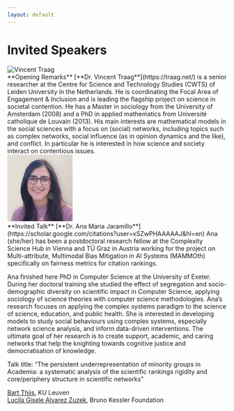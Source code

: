 ```yaml
---
layout: default
---
```


# Invited Speakers


<div class='orgWrapper'>
  <img src="https://www.traag.net/wp/wp-content/uploads/2025/02/original.png" alt="Vincent Traag" width="150" />
<div class='bioWrapper'>
  **Opening Remarks**
[**Dr. Vincent Traag**](https://traag.net/) is a senior researcher at the Centre for Science and Technology Studies (CWTS) of Leiden University in the Netherlands. He is coordinating the Focal Area of Engagement & Inclusion and is leading the flagship project on science in societal contention. He has a Master in sociology from the University of Amsterdam (2008) and a PhD in applied mathematics from Université catholique de Louvain (2013). His main interests are mathematical models in the social sciences with a focus on (social) networks, including topics such as complex networks, social influence (as in opinion dynamics and the like), and conflict. In particular he is interested in how science and society interact on contentious issues.
</div>
</div>

<div class='orgWrapper'>
  <img src="https://github.com/netscisci/netscisci.github.io/blob/main/assets/images/ana_maria_jaramillo.jpeg" alt="Ana Maria Jaramillo" width="150" />
<div class='bioWrapper'>
  **Invited Talk**
[**Dr. Ana Maria Jaramillo**](https://scholar.google.com/citations?user=xSZwPHAAAAAJ&hl=en) Ana (she/her) has been a postdoctoral research fellow at the Complexity Science Hub in Vienna and TÜ Graz in Austria working for the project on Multi-attribute, Multimodal Bias Mitigation in AI Systems (MAMMOth) specifically on fairness metrics for citation rankings. 

Ana finished here PhD in Computer Science at the University of Exeter. During her doctoral training she studied the effect of segregation and socio-demographic diversity on scientific impact in Computer Science, applying sociology of science theories with computer science methodologies. Ana’s research focuses on applying the complex systems paradigm to the science of science, education, and public health. She is interested in developing models to study social behaviours using complex systems, especially network science analysis, and inform data-driven interventions. The ultimate goal of her research is to create support, academic, and caring networks that help the knighting towards cognitive justice and democratisation of knowledge.

Talk title: “The persistent underrepresentation of minority groups in Academia: a systematic analysis of the scientific rankings rigidity and core/periphery structure in scientific networks"
</div>
</div>

[Bart Thijs](https://www.kuleuven.be/wieiswie/en/person/00040232), KU Leuven  
[Lucila Gisele Alvarez Zuzek](https://scholar.google.com.ar/citations?user=CgrQ6asAAAAJ), Bruno Kessler Foundation  

